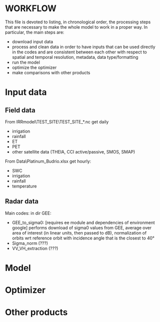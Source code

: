 # WORKFLOW

This file is devoted to listing, in chronological order, the processing steps that are necessary to make the whole model to work in a proper way. In particular, the main steps are:

- download input data
- process and clean data in order to have inputs that can be used directly in the codes and are consistent between each other with respect to spatial and temporal resolution, metadata, data type/formatting
- run the model
- optimize the optimizer
- make comparisons with other products

# Input data

## Field data
From IRRmodel\TEST_SITE\TEST_SITE_\*.nc get daily
- irrigation
- rainfall
- ET
- PET
- other satellite data (THEIA, CCI active/passive, SMOS, SMAP)

From Data\Platinum_Budrio.xlsx get hourly:
- SWC
- irrigation
- rainfall
- temperature

## Radar data
Main codes:
in dir GEE:
- GEE_to_sigma0: [requires ee module and dependencies of environment google] performs download of sigma0 values from GEE, average over area of interest (in linear units, then passed to dB), normalization of orbits wrt reference orbit with incidence angle that is the closest to 40° 
- Sigma_norm (???)
- VV_VH_extraction (???)


# Model

# Optimizer

# Other products